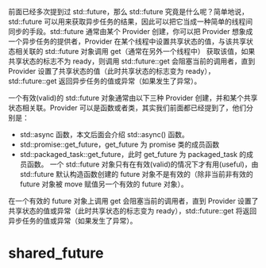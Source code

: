 前面已经多次提到过 std::future，那么 std::future 究竟是什么呢？简单地说，std::future 可以用来获取异步任务的结果，因此可以把它当成一种简单的线程间同步的手段。std::future 通常由某个 Provider 创建，你可以把 Provider 想象成一个异步任务的提供者，Provider 在某个线程中设置共享状态的值，与该共享状态相关联的 std::future 对象调用 get（通常在另外一个线程中） 获取该值，如果共享状态的标志不为 ready，则调用 std::future::get 会阻塞当前的调用者，直到 Provider 设置了共享状态的值（此时共享状态的标志变为 ready），std::future::get 返回异步任务的值或异常（如果发生了异常）。

一个有效(valid)的 std::future 对象通常由以下三种 Provider 创建，并和某个共享状态相关联。Provider 可以是函数或者类，其实我们前面都已经提到了，他们分别是：

- std::async 函数，本文后面会介绍 std::async() 函数。
- std::promise::get_future，get_future 为 promise 类的成员函数
- std::packaged_task::get_future，此时 get_future 为 packaged_task 的成员函数。
一个 std::future 对象只有在有效(valid)的情况下才有用(useful)，由 std::future 默认构造函数创建的 future 对象不是有效的（除非当前非有效的 future 对象被 move 赋值另一个有效的 future 对象）。

在一个有效的 future 对象上调用 get 会阻塞当前的调用者，直到 Provider 设置了共享状态的值或异常（此时共享状态的标志变为 ready），std::future::get 将返回异步任务的值或异常（如果发生了异常）。
# shared_future
